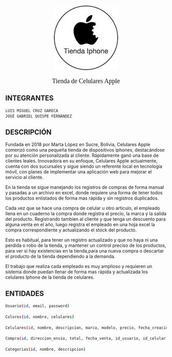 <p align="center">
  <a  target="blank"><img src="images/images.png" width="200" alt="Nest Logo" /></a>
</p>

[circleci-image]: https://img.shields.io/circleci/build/github/nestjs/nest/master?token=abc123def456
[circleci-url]: https://circleci.com/gh/nestjs/nest

  <p align="center" style="font-family: impact; font-size: 20px">Tienda de Celulares Apple</p>

## INTEGRANTES

```bash
LUIS MIGUEL CRUZ GARECA
JOSÉ GABRIEL QUISPE FERNÁNDEZ
```

## DESCRIPCIÓN

Fundada en 2018 por Marta López en Sucre, Bolivia, Celulares Apple comenzó como una pequeña tienda de dispositivos iphones, destacándose por su atención personalizada al cliente. Rápidamente ganó una base de clientes leales. Innovadora en su enfoque, Celulares Apple  actualmente, cuenta con dos sucursales y sigue siendo un referente local en tecnología móvil, con planes de implementar una aplicación web para mejorar el servicio al cliente.

En la tienda se sigue manejando los registros de compras de forma manual y pasadas a un archivo en excel, donde requiere una forma de tener todos los productos enlistados de forma mas rápida y sin registros duplicados.

Cada vez que se hace una compra de celular u otro articulo, el empleado llena en un cuaderno la compra donde registra el precio, la marca y la salida del producto. Registrando tambien al cliente y que tenga un descuento para alguna venta en el año, luego registra el empleado en una hoja excel la compra correspondiente y actualizando el stock del producto.

Esto es habitual, para tener un registro actualizado y que no haya ni una perdida o robo de la tienda, y mantener un control preciso de los productos, para ver si hay existencias en la tienda,para una nueva compra o descartar el producto de la tienda dependiendo a la demanda. 

El trabajo que realiza cada empleado es muy amplioso y requieren un sistema donde puedan llenar de forma mas rápida y actualizada los celulares Iphone de la tienda de celulares.

## ENTIDADES

```bash
Usuario(id, email, password)

Colores(id, nombre, celulares)

Celulares(id, nombre, descripcion, marca, modelo, precio, fecha_creacion, fecha_modificacion, id_categoria, id_color)

Compra(id, direccion_envio, total, fecha_venta, id_usuario, id_celular)

Categorias(id, nombre, descripcion)
```
